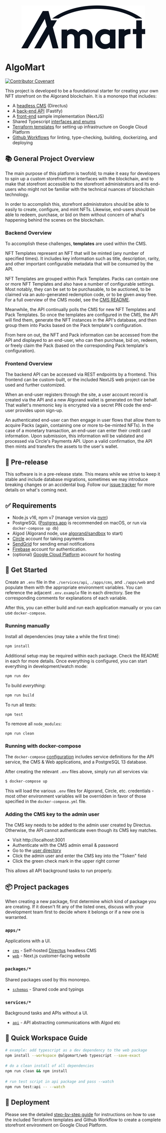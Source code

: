 <p align="center"><img alt="AlgoMart Logo" src="./AlgoMart-Logo.png" width="400" height="140"></p>

# AlgoMart

[![Contributor Covenant](https://img.shields.io/badge/Contributor%20Covenant-2.1-4baaaa.svg)][code of conduct]

This project is developed to be a foundational starter for creating your own NFT storefront on the Algorand blockchain. It is a monorepo that includes:

- A [headless CMS](./apps/cms) (Directus)
- A [back-end API](./services/api) (Fastify)
- A [front-end](./apps/web) sample implementation (NextJS)
- Shared Typescript [interfaces and enums](./packages/schemas)
- [Terraform templates](./terraform) for setting up infrastructure on Google Cloud Platform
- [Github Workflows](./.github/workflows) for linting, type-checking, building, dockerizing, and deploying

## 📚 General Project Overview

The main purpose of this platform is twofold; to make it easy for developers to spin up a custom storefront that interfaces with the blockchain, and to make that storefront accessible to the storefront administrators and its end-users who might not be familiar with the technical nuances of blockchain technology.

In order to accomplish this, storefront administrators should be able to easily to create, configure, and mint NFTs. Likewise, end-users should be able to redeem, purchase, or bid on them without concern of what's happening behind the scenes on the blockchain.

### Backend Overview

To accomplish these challenges, **templates** are used within the CMS.

NFT Templates represent an NFT that will be minted (any number of specified times). It includes key information such as title, description, rarity, and other important configurable metadata that will be consumed by the API.

NFT Templates are grouped within Pack Templates. Packs can contain one or more NFT Templates and also have a number of configurable settings. Most notably, they can be set to be purchasable, to be auctioned, to be claimed via an auto-generated redemption code, or to be given away free. For a full overview of the CMS model, see the [CMS README](apps/cms/README.md).

Meanwhile, the API continually polls the CMS for new NFT Templates and Pack Templates. So once the templates are configured in the CMS, the API will find them, generate the NFT instances in the API's database, and then group them into Packs based on the Pack template's configuration.

From here on out, the NFT and Pack information can be accessed from the API and displayed to an end-user, who can then purchase, bid on, redeem, or freely claim the Pack (based on the corresponding Pack template's configuration).

### Frontend Overview

The backend API can be accessed via REST endpoints by a frontend. This frontend can be custom-built, or the included NextJS web project can be used and further customized.

When an end-user registers through the site, a user account record is created via the API and a new Algorand wallet is generated on their behalf. That wallet's mnemonic key is encrypted via a secret PIN code the end-user provides upon sign-up.

An authenticated end-user can then engage in user flows that allow them to acquire Packs (again, containing one or more to-be-minted NFTs). In the case of a monetary transaction, an end-user can enter their credit card information. Upon submission, this information will be validated and processed via Circle's Payments API. Upon a valid confirmation, the API then mints and transfers the assets to the user's wallet.

## 🚧 Pre-release

This software is in a pre-release state. This means while we strive to keep it stable and include database migrations, sometimes we may introduce breaking changes or an accidental bug. Follow our [issue tracker][issue tracker] for more details on what's coming next.

## ✅ Requirements

- Node.js v16, npm v7 (manage version via [nvm][nvm])
- PostgreSQL ([Postgres.app][postgres app] is recommended on macOS, or run via `docker-compose up db`)
- Algod (Algorand node, use [algorand/sandbox][algorand sandbox] to start)
- [Circle][circle] account for taking payments
- [SendGrid][sendgrid] for sending email notifications
- [Firebase][firebase] account for authentication.
- (optional) [Google Cloud Platform][gcp] account for hosting

## 🚀 Get Started

Create an `.env` file in the `./services/api`, `./apps/cms`, and `./apps/web` and populate them with the appropriate environment variables. You can reference the adjacent `.env.example` file in each directory. See the corresponding comments for explanations of each variable.

After this, you can either build and run each application manually or you can use `docker-compose`.

### Running manually

Install all dependencies (may take a while the first time):

```bash
npm install
```

Additional setup may be required within each package. Check the README in each for more details. Once everything is configured, you can start everything in development/watch mode:

```bash
npm run dev
```

To build _everything_:

```bash
npm run build
```

To run all tests:

```
npm test
```

To remove all `node_modules`:

```
npm run clean
```

### Running with docker-compose

The `docker-compose` [configuration](./docker-compose.yml) includes service definitions for the API service,
the CMS & Web applications, and a PostgreSQL 13 database.

After creating the relevant `.env` files above, simply run all services via:

```bash
$ docker-compose up
```

This will load the various `.env` files for Algorand, Circle, etc. credentials -
most other environment variables will be overridden in favor of those specified
in the `docker-compose.yml` file.

### Adding the CMS key to the admin user

The CMS key needs to be added to the admin user created by Directus.
Otherwise, the API cannot authenticate even though its CMS key matches.

- Visit http://localhost:3001
- Authenticate with the CMS admin email & password
- Go to the [user directory](http://localhost:3001/admin/users)
- Click the admin user and enter the CMS key into the "Token" field
- Click the green check mark in the upper right corner

This allows all API background tasks to run properly.

## 📦 Project packages

When creating a new package, first determine which kind of package you are creating. If it doesn't fit any of the listed ones, discuss with your development team first to decide where it belongs or if a new one is warranted.

### `apps/*`

Applications with a UI.

- [`cms`][cms] - Self-hosted [Directus][directus] headless CMS
- [`web`][web] - Next.js customer-facing website

### `packages/*`

Shared packages used by this monorepo.

- [`schemas`][schemas] - Shared code and typings

### `services/*`

Background tasks and APIs without a UI.

- [`api`][api] - API abstracting communications with Algod etc

## 📖 Quick Workspace Guide

```bash
# example: add typescript as a dev dependency to the web package
npm install --workspace @algomart/web typescript --save-exact

# do a clean install of all dependencies
npm run clean && npm install

# run test script in api package and pass --watch
npm run test:api -- --watch
```

[algorand sandbox]: https://github.com/algorand/sandbox
[api]: services/api
[circle]: https://www.circle.com
[cms]: apps/cms
[code of conduct]: CODE_OF_CONDUCT.md
[directus]: https://directus.io
[firebase]: https://firebase.google.com/
[gcp]: https://cloud.google.com
[issue tracker]: https://github.com/deptagency/algomart/issues
[nvm]: https://github.com/nvm-sh/nvm
[postgres app]: https://postgresapp.com
[schemas]: packages/schemas
[sendgrid]: https://sendgrid.com
[web]: apps/web

## 🚢 Deployment

Please see the detailed
[step-by-step guide](./docs/deploy/README.md)
for instructions on how to use the included Terraform templates
and Github Workflow to create a complete storefront environment
on Google Cloud Platform.
